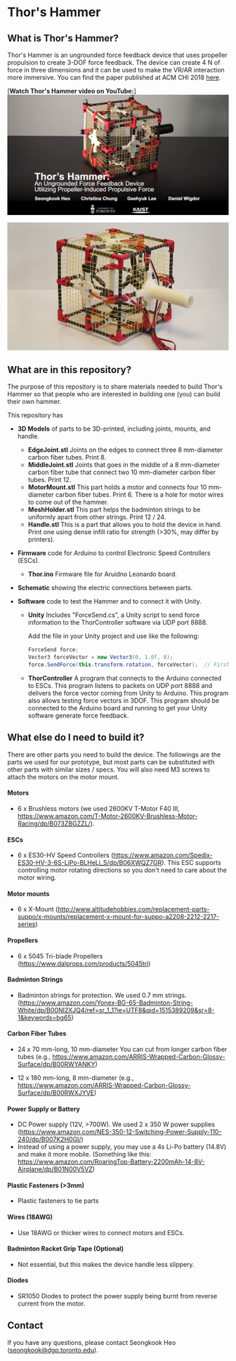 # Thor's Hammer

## What is Thor's Hammer?

Thor's Hammer is an ungrounded force feedback device that uses propeller propulsion to create 3-DOF force feedback. The device can create 4 N of force in three dimensions and it can be used to make the VR/AR interaction more immersive. You can find the paper published at ACM CHI 2018 [here](https://dl.acm.org/citation.cfm?id=3174099).

[**Watch Thor's Hammer video on YouTube:**]
[![YouTube Video: Thor's Hammer: An Ungrounded Force Feedback Device using Propeller Propulsion](Images/ThorVideo.jpg)](http://www.youtube.com/watch?v=wE-nkHiqTyU "Thor's Hammer: Thor's Hammer: An Ungrounded Force Feedback Device using Propeller Propulsion")

![Thor's Hammer Prototype](Images/Device.jpg)

## What are in this repository?

The purpose of this repository is to share materials needed to build Thor's Hammer so that people who are interested in building one (you) can build their own hammer. 

This repository has

* **3D Models** of parts to be 3D-printed, including joints, mounts, and handle. 

  * **EdgeJoint.stl** Joints on the edges to connect three 8 mm-diameter carbon fiber tubes. Print 8.
  * **MiddleJoint.stl** Joints that goes in the middle of a 8 mm-diameter carbon fiber tube that connect two 10 mm-diameter carbon fiber tubes. Print 12.
  * **MotorMount.stl** This part holds a motor and connects four 10 mm-diameter carbon fiber tubes. Print 6. There is a hole for motor wires to come out of the hammer. 
  * **MeshHolder.stl** This part helps the badminton strings to be uniformly apart from other strings. Print 12 / 24. 
  * **Handle.stl** This is a part that allows you to hold the device in hand. Print one using dense infill ratio for strength (>30%, may differ by printers). 

* **Firmware** code for Arduino to control Electronic Speed Controllers (ESCs).

  * **Thor.ino** Firmware file for Aruidno Leonardo board. 

* **Schematic** showing the electric connections between parts.

* **Software** code to test the Hammer and to connect it with Unity. 

  * **Unity** Includes "ForceSend.cs", a Unity script to send force information to the ThorController software via UDP port 8888.

    Add the file in your Unity project and use like the following:

    ```cs
    ForceSend force;
    Vector3 forceVector = new Vector3(0, 1.0f, 0);
    force.SendForce(this.transform.rotation, forceVector);	// First parameter is the device rotation in quaternion.
    ```

  * **ThorController** A program that connects to the Arduino connected to ESCs. This program listens to packets on UDP port 8888 and delivers the force vector coming from Unity to Arduino. This program also allows testing force vectors in 3DOF. This program should be connected to the Arduino board and running to get your Unity software generate force feedback. 

## What else do I need to build it?

There are other parts you need to build the device. The followings are the parts we used for our prototype, but most parts can be substituted with other parts with similar sizes / specs. You will also need M3 screws to attach the motors on the motor mount.  

#### Motors

* 6 x Brushless motors (we used 2600KV T-Motor F40 III, https://www.amazon.com/T-Motor-2600KV-Brushless-Motor-Racing/dp/B073ZBGZZL/). 

#### ESCs

* 6 x ES30-HV Speed Controllers (https://www.amazon.com/Spedix-ES30-HV-3-6S-LiPo-BLHeLi_S/dp/B06XWQZ7GR). This ESC supports controlling motor rotating directions so you don't need to care about the motor wiring.  

#### Motor mounts

* 6 x X-Mount (http://www.altitudehobbies.com/replacement-parts-suppo/x-mounts/replacement-x-mount-for-suppo-a2208-2212-2217-series)

#### Propellers

* 6 x 5045 Tri-blade Propellers (https://www.dalprops.com/products/5045tri)

#### Badminton Strings

* Badminton strings for protection. We used 0.7 mm strings. (https://www.amazon.com/Yonex-BG-65-Badminton-String-White/dp/B00NI2XJQ4/ref=sr_1_1?ie=UTF8&qid=1515389209&sr=8-1&keywords=bg65)

#### Carbon Fiber Tubes

- 24 x 70 mm-long, 10 mm-diameter
  You can cut from longer carbon fiber tubes (e.g., https://www.amazon.com/ARRIS-Wrapped-Carbon-Glossy-Surface/dp/B00RWYANKY)


- 12 x 180 mm-long, 8 mm-diameter (e.g., https://www.amazon.com/ARRIS-Wrapped-Carbon-Glossy-Surface/dp/B00RWXJYVE)

#### Power Supply or Battery

* DC Power supply (12V, >700W). We used 2 x 350 W power supplies (https://www.amazon.com/NES-350-12-Switching-Power-Supply-110-240/dp/B007K2H0GI/)
* Instead of using a power supply, you may use a 4s Li-Po battery (14.8V) and make it more mobile. (Something like this: https://www.amazon.com/RoaringTop-Battery-2200mAh-14-8V-Airplane/dp/B01N00V5VZ)

#### Plastic Fasteners (>3mm)

* Plastic fasteners to tie parts

#### Wires (18AWG)

* Use 18AWG or thicker wires to connect motors and ESCs. 

#### Badminton Racket Grip Tape (Optional)

* Not essential, but this makes the device handle less slippery. 

#### Diodes

* SR1050 Diodes to protect the power supply being burnt from reverse current from the motor.

## Contact

If you have any questions, please contact Seongkook Heo (seongkook@dgp.toronto.edu). 
